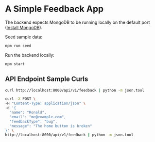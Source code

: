 # A Simple Feedback App

The backend expects MongoDB to be running locally on the default port ([Install MongoDB](https://www.mongodb.com/docs/manual/installation/)).

Seed sample data:

```bash
npm run seed
```

Run the backend locally:

```bash
npm start
```

## API Endpoint Sample Curls

```bash
curl http://localhost:8000/api/v1/feedback | python -m json.tool
```

```bash
curl -X POST \
-H "Content-Type: application/json" \
-d '{
  "name": "Ronald",
  "email": "me@example.com",
  "feedbackType": "bug",
  "message": "The home button is broken" 
}' \
http://localhost:8000/api/v1/feedback | python -m json.tool
```
